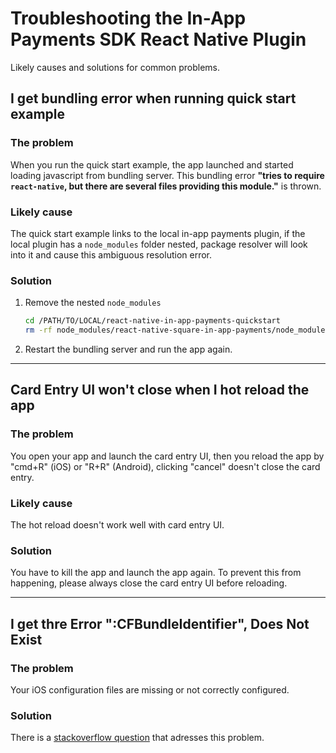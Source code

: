 # Troubleshooting the In-App Payments SDK React Native Plugin

Likely causes and solutions for common problems.

## I get bundling error when running quick start example

### The problem

When you run the quick start example, the app launched and started loading javascript from bundling server.
This bundling error **"tries to require `react-native`, but there are several files providing this module."** is thrown.

### Likely cause

The quick start example links to the local in-app payments plugin, if the local plugin has a `node_modules` folder nested,
package resolver will look into it and cause this ambiguous resolution error.

### Solution

1. Remove the nested `node_modules`

    ```bash
    cd /PATH/TO/LOCAL/react-native-in-app-payments-quickstart
    rm -rf node_modules/react-native-square-in-app-payments/node_modules/
    ```

1. Restart the bundling server and run the app again.

---


## Card Entry UI won't close when I hot reload the app

### The problem

You open your app and launch the card entry UI, then you reload the app by "cmd+R" (iOS) or "R+R" (Android), clicking "cancel" doesn't close the card entry.

### Likely cause

The hot reload doesn't work well with card entry UI.

### Solution

You have to kill the app and launch the app again.
To prevent this from happening, please always close the card entry UI before reloading.

---


## I get thre Error ":CFBundleIdentifier", Does Not Exist

### The problem

Your iOS configuration files are missing or not correctly configured.

### Solution

There is a [stackoverflow question](https://stackoverflow.com/questions/37461703/print-entry-cfbundleidentifier-does-not-exist) that adresses this problem.
